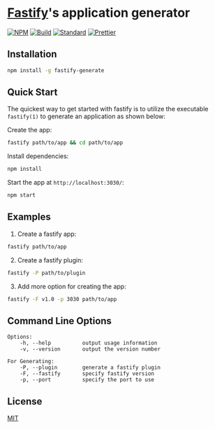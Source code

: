 # [Fastify](https://www.npmjs.com/package/fastify)'s application generator

[![NPM](https://img.shields.io/npm/v/fastify-generate.svg)](https://www.npmjs.com/package/fastify-generate)
[![Build](https://travis-ci.org/arniu/fastify-generate.svg)](https://travis-ci.org/arniu/fastify-generate)
[![Standard](https://img.shields.io/badge/code_style-standard-brightgreen.svg)](https://standardjs.com)
[![Prettier](https://img.shields.io/badge/code_style-prettier-ff69b4.svg)](https://prettier.io/)

## Installation

```sh
npm install -g fastify-generate
```

## Quick Start

The quickest way to get started with fastify is to utilize the executable `fastify(1)` to generate an application as shown below:

Create the app:

```sh
fastify path/to/app && cd path/to/app
```

Install dependencies:

```sh
npm install
```

Start the app at `http://localhost:3030/`:

```sh
npm start
```

## Examples

1. Create a fastify app:

```sh
fastify path/to/app
```

2. Create a fastify plugin:

```sh
fastify -P path/to/plugin
```

3. Add more option for creating the app:

```sh
fastify -F v1.0 -p 3030 path/to/app
```

## Command Line Options

```
Options:
    -h, --help          output usage information
    -v, --version       output the version number

For Generating:
    -P, --plugin        generate a fastify plugin
    -F, --fastify       specify fastify version
    -p, --port          specify the port to use
```

## License

[MIT](LICENSE)
